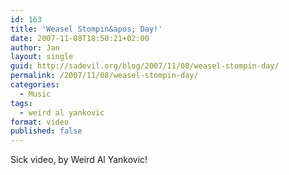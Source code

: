 ```yaml
---
id: 163
title: 'Weasel Stompin&apos; Day!'
date: 2007-11-08T18:50:21+02:00
author: Jan
layout: single
guid: http://sadevil.org/blog/2007/11/08/weasel-stompin-day/
permalink: /2007/11/08/weasel-stompin-day/
categories:
  - Music
tags:
  - weird al yankovic
format: video
published: false
---
```

Sick video, by Weird Al Yankovic!
